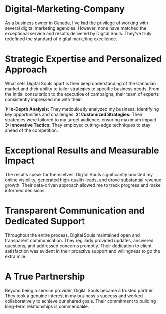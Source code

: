 # Digital-Marketing-Company

As a business owner in Canada, I've had the privilege of working with several digital marketing agencies. However, none have matched the exceptional service and results delivered by Digital Souls. They've truly redefined the standard of digital marketing excellence.

# Strategic Expertise and Personalized Approach

What sets Digital Souls apart is their deep understanding of the Canadian market and their ability to tailor strategies to specific business needs. From the initial consultation to the execution of campaigns, their team of experts consistently impressed me with their:

**1: In-Depth Analysis:** They meticulously analyzed my business, identifying key opportunities and challenges.
**2: Customized Strategies:** Their strategies were tailored to my target audience, ensuring maximum impact.
**3: Innovative Tactics:** They employed cutting-edge techniques to stay ahead of the competition.

# Exceptional Results and Measurable Impact

The results speak for themselves. Digital Souls significantly boosted my online visibility, generated high-quality leads, and drove substantial revenue growth. Their data-driven approach allowed me to track progress and make informed decisions.

# Transparent Communication and Dedicated Support

Throughout the entire process, Digital Souls maintained open and transparent communication. They regularly provided updates, answered questions, and addressed concerns promptly. Their dedication to client satisfaction was evident in their proactive support and willingness to go the extra mile.

# A True Partnership

Beyond being a service provider, Digital Souls became a trusted partner. They took a genuine interest in my business's success and worked collaboratively to achieve our shared goals. Their commitment to building long-term relationships is commendable.
